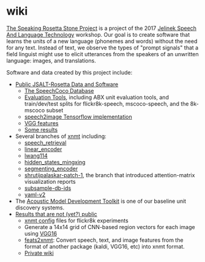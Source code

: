 # wiki
<a href="http://129.199.81.135/cmuworkshop/index.html">The Speaking Rosetta Stone Project</a> is a project of the 2017 <a href="https://www.lti.cs.cmu.edu/2017-jelinek-workshop">Jelinek Speech And Language Technology</a> workshop.  Our goal is to create software that learns the units of a new language (phonemes and words) without the need for any text.  Instead of text, we observe the types of "prompt signals" that a field linguist might use to elicit utterances from the speakers of an unwritten language: images, and translations.

Software and data created by this project include:
<ul>
<li><a href="https://github.com/JSALT-Rosetta">Public JSALT-Rosetta Data and Software</a>
<ul>
<li><a href="https://github.com/JSALT-Rosetta/SpeechCoco">The SpeechCoco Database</a></li>
<li><a href="https://github.com/JSALT-Rosetta/evaluation_tools">Evaluation Tools</a>, including ABX unit evaluation tools, and 
train/dev/test splits for flickr8k-speech, mscoco-speech, and the 8k-mscoco subset</li>
<li><a href="https://github.com/JSALT-Rosetta/jsalt-rosetta-2017/tree/master/speech2image">speech2image Tensorflow implementation</a></li>
<li><a href="https://github.com/JSALT-Rosetta/jsalt-rosetta-2017/tree/master/vgg_features">VGG features</a></li>
<li><a href="https://github.com/JSALT-Rosetta/Results">Some results</a></li>
</ul></li>
<li>Several branches of <a href="https://github.com/neulab/xnmt/">xnmt</a> including:
<ul>
<li><a href="https://github.com/neulab/xnmt/speech_retrieval">speech_retrieval</a></li>
<li><a href="https://github.com/neulab/xnmt/linear_encoder">linear_encoder</a></li>
<li><a href="https://github.com/neulab/xnmt/lwang114">lwang114</a></li>
<li><a href="https://github.com/neulab/xnmt/hidden_states_mingxing">hidden_states_mingxing</a></li>
<li><a href="https://github.com/neulab/xnmt/segmenting_encoder">segmenting_encoder</a></li>
<li><a href="https://github.com/neulab/xnmt/shrutijpalaskar-patch-1">shrutijpalaskar-patch-1</a>, the branch that introduced
attention-matrix visualization reports</li>
<li><a href="https://github.com/neulab/xnmt/subsample-db-ids">subsample-db-ids</a></li>
<li><a href="https://github.com/neulab/xnmt/yaml-v2">yaml-v2</a></li>
</ul>
</li>
<li>The <a href="https://github.com/iondel/amdtk">Acoustic Model Development Toolkit</a> is one of our baseline unit discovery
systems.</li>
<li><a href="https://github.com/neulab/jsalt-rosetta/">Results that are not (yet?) public</a>
<ul>
<li><a href="https://github.com/neulab/jsalt-rosetta/tree/master/xnmt-config">xnmt config</a> files for flickr8k experiments</li>
<li>Generate a 14x14 grid of CNN-based region vectors for each image using <a href="https://github.com/neulab/jsalt-rosetta/tree/master/vgg16">VGG16</a></li>
<li><a href="https://github.com/neulab/jsalt-rosetta/tree/master/feats2xnmt">feats2xnmt</a>: Convert speech, text, and image features from the format of another package (kaldi, VGG16, etc) into xnmt format.</li>
<li><a href="https://github.com/neulab/jsalt-rosetta/wiki">Private wiki</a></li>
</ul>
</li>
</ul>
